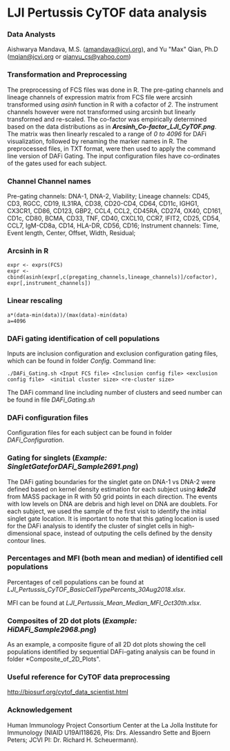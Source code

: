 # LJI Pertussis CyTOF data analysis

### Data Analysts
Aishwarya Mandava, M.S. (amandava@jcvi.org), and Yu "Max" Qian, Ph.D (mqian@jcvi.org or qianyu_cs@yahoo.com)

### Transformation and Preprocessing
The preprocessing of FCS files was done in R. The pre-gating channels and lineage channels of expression matrix from FCS file were arcsinh transformed using *asinh* function in R with a cofactor of *2*. The instrument channels however were not transformed using arcsinh but linearly transformed and re-scaled. The co-factor was empirically determined based on the data distributions as in ***Arcsinh_Co-factor_LJI_CyTOF.png***. The matrix was then linearly rescaled to a range of *0 to 4096* for DAFi visualization, followed by renaming the marker names in R. The preprocessed files, in TXT format, were then used to apply the command line version of DAFi Gating. The input configuration files have co-ordinates of the gates used for each subject. 

### Channel	Channel names
Pre-gating channels:	DNA-1, DNA-2, Viability;
Lineage channels:	CD45, CD3, RGCC, CD19, IL31RA, CD38, CD20-CD4, CD64, CD11c, IGHG1, CX3CR1, CD86, CD123, GBP2, CCL4, CCL2, CD45RA, CD274, OX40, CD161, CD1c, CD80, BCMA, CD33, TNF, CD40, CXCL10, CCR7, IFIT2, CD25, CD54, CCL7, IgM-CD8a, CD14, HLA-DR, CD56, CD16;
Instrument channels:	Time, Event length, Center, Offset, Width, Residual;

### Arcsinh in R
```
expr <- exprs(FCS)
expr <- cbind(asinh(expr[,c(pregating_channels,lineage_channels)]/cofactor), expr[,instrument_channels])
```
### Linear rescaling 
```
a*(data-min(data))/(max(data)-min(data)
a=4096
```
### DAFi gating identification of cell populations
Inputs are inclusion configuration and exclusion configuration gating files, which can be found in folder *Config*.
Command line:
```
./DAFi_Gating.sh <Input FCS file> <Inclusion config file> <exclusion config file>  <initial cluster size> <re-cluster size>
```
The DAFi command line including number of clusters and seed number can be found in file *DAFi_Gating.sh*

### DAFi configuration files
Configuration files for each subject can be found in folder *DAFi_Configuration*.

### Gating for singlets (***Example: SingletGateforDAFi_Sample2691.png***)
The DAFi gating boundaries for the singlet gate on DNA-1 vs DNA-2 were defined based on kernel density estimation for each subject using ***kde2d*** from MASS package in R with 50 grid points in each direction. The events with low levels on DNA are debris and high level on DNA are doublets. For each subject, we used the sample of the first visit to identify the initial singlet gate location. It is important to note that this gating location is used for the DAFi analysis to identify the cluster of singlet cells in high-dimensional space, instead of outputing the cells defined by the density contour lines. 

### Percentages and MFI (both mean and median) of identified cell populations
Percentages of cell populations can be found at *LJI_Pertussis_CyTOF_BasicCellTypePercents_30Aug2018.xlsx*.

MFI can be found at *LJI_Pertussis_Mean_Median_MFI_Oct30th.xlsx*.

### Composites of 2D dot plots (***Example: HiDAFi_Sample2968.png***)
As an example, a composite figure of all 2D dot plots showing the cell populations identified by sequential DAFi-gating analysis can be found in folder *Composite_of_2D_Plots". 

### Useful reference for CyTOF data preprocessing
http://biosurf.org/cytof_data_scientist.html

### Acknowledgement
Human Immunology Project Consortium Center at the La Jolla Institute for Immunology (NIAID U19AI118626, PIs: Drs. Alessandro Sette and Bjoern Peters; JCVI PI: Dr. Richard H. Scheuermann).


